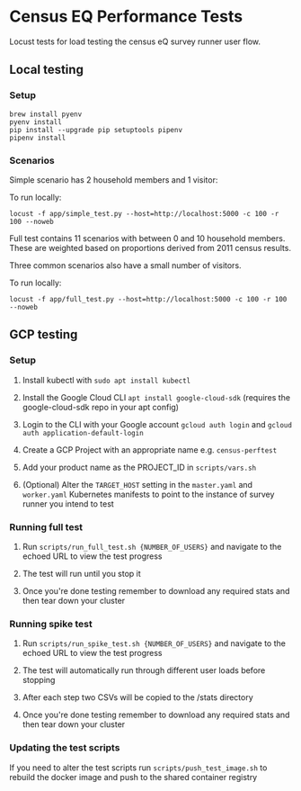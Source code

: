 # Census EQ Performance Tests

Locust tests for load testing the census eQ survey runner user flow.

## Local testing

### Setup
```
brew install pyenv
pyenv install
pip install --upgrade pip setuptools pipenv
pipenv install
```

### Scenarios

Simple scenario has 2 household members and 1 visitor:

To run locally:
```
locust -f app/simple_test.py --host=http://localhost:5000 -c 100 -r 100 --noweb
```

Full test contains 11 scenarios with between 0 and 10 household members. These are weighted based on proportions derived from 2011 census results.

Three common scenarios also have a small number of visitors.

To run locally:
```
locust -f app/full_test.py --host=http://localhost:5000 -c 100 -r 100 --noweb

```

## GCP testing

### Setup

1. Install kubectl with `sudo apt install kubectl`

1. Install the Google Cloud CLI `apt install google-cloud-sdk` (requires the google-cloud-sdk repo in your apt config)

1. Login to the CLI with your Google account `gcloud auth login` and `gcloud auth application-default-login`

1. Create a GCP Project with an appropriate name e.g. `census-perftest`

1. Add your product name as the PROJECT_ID in `scripts/vars.sh`

1. (Optional) Alter the `TARGET_HOST` setting in the `master.yaml` and `worker.yaml` Kubernetes manifests to point to the instance of survey runner you intend to test

### Running full test

1. Run `scripts/run_full_test.sh {NUMBER_OF_USERS}` and navigate to the echoed URL to view the test progress

1. The test will run until you stop it

1. Once you're done testing remember to download any required stats and then tear down your cluster

### Running spike test

1. Run `scripts/run_spike_test.sh {NUMBER_OF_USERS}` and navigate to the echoed URL to view the test progress

1. The test will automatically run through different user loads before stopping

1. After each step two CSVs will be copied to the /stats directory

1. Once you're done testing remember to download any required stats and then tear down your cluster

### Updating the test scripts

If you need to alter the test scripts run `scripts/push_test_image.sh` to rebuild the docker image and push to the shared container registry